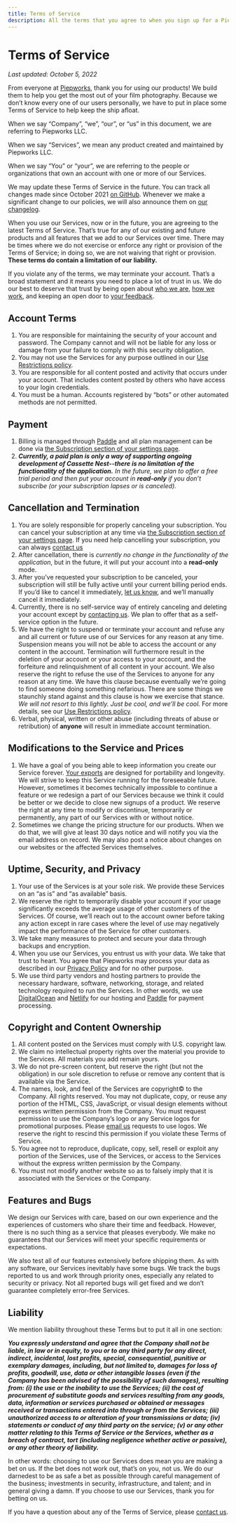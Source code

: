 ```yaml
---
title: Terms of Service
description: All the terms that you agree to when you sign up for a Piepworks product.
---
```


# Terms of Service

_Last updated: October 5, 2022_

From everyone at [Piepworks](https://piep.works), thank you for using our products! We build them to help you get the most out of your film photography. Because we don’t know every one of our users personally, we have to put in place some Terms of Service to help keep the ship afloat.

When we say “Company”, “we”, “our”, or “us” in this document, we are referring to Piepworks LLC.

When we say “Services”, we mean any product created and maintained by Piepworks LLC.

When we say “You” or “your”, we are referring to the people or organizations that own an account with one or more of our Services.

We may update these Terms of Service in the future. You can track all changes made since October 2021 [on GitHub](https://github.com/piepworks/cassettenest-legal/commits/main).  Whenever we make a significant change to our policies, we will also announce them on [our changelog](https://cassettenest.com/changelog/).

When you use our Services, now or in the future, you are agreeing to the latest Terms of Service. That’s true for any of our existing and future products and all features that we add to our Services over time. There may be times where we do not exercise or enforce any right or provision of the Terms of Service; in doing so, we are not waiving that right or provision. **These terms do contain a limitation of our liability.**

If you violate any of the terms, we may terminate your account. That’s a broad statement and it means you need to place a lot of trust in us. We do our best to deserve that trust by being open about [who we are](https://piep.works), [how we work](https://treypiepmeier.com/words/tag:cassettenest), and keeping an open door to [your feedback][feedback].

## Account Terms

1. You are responsible for maintaining the security of your account and password. The Company cannot and will not be liable for any loss or damage from your failure to comply with this security obligation.
2. You may not use the Services for any purpose outlined in our [Use Restrictions policy](abuse.md#use-restrictions).
3. You are responsible for all content posted and activity that occurs under your account. That includes content posted by others who have access to your login credentials.
4. You must be a human. Accounts registered by “bots” or other automated methods are not permitted.

## Payment

1. Billing is managed through [Paddle](https://paddle.com) and all plan management can be done via [the Subscription section of your settings page](https://app.cassettenest.com/settings/#subscription).
2. _**Currently, a paid plan is only a way of supporting ongoing development of Cassette Nest--there is no limitation of the functionality of the application.** In the future, we plan to offer a free trial period and then put your account in **read-only** if you don’t subscribe (or your subscription lapses or is canceled)._

## Cancellation and Termination

1. You are solely responsible for properly canceling your subscription. You can cancel your subscription at any time via [the Subscription section of your settings page](https://app.cassettenest.com/settings/#subscription). If you need help cancelling your subscription, you can always [contact us][feedback]
2. After cancellation, there is _currently no change in the functionality of the application_, but in the future, it will put your account into a **read-only** mode.
3. After you’ve requested your subscription to be canceled, your subscription will still be fully active until your current billing period ends. If you’d like to cancel it immediately, [let us know][feedback], and we’ll manually cancel it immediately.
4. Currently, there is no self-service way of entirely canceling and deleting your account except by [contacting us][feedback]. We plan to offer that as a self-service option in the future.
5. We have the right to suspend or terminate your account and refuse any and all current or future use of our Services for any reason at any time. Suspension means you will not be able to access the account or any content in the account. Termination will furthermore result in the deletion of your account or your access to your account, and the forfeiture and relinquishment of all content in your account. We also reserve the right to refuse the use of the Services to anyone for any reason at any time. We have this clause because eventually we’re going to find someone doing something nefarious. There are some things we staunchly stand against and this clause is how we exercise that stance. _We will not resort to this lightly. Just be cool, and we’ll be cool._ For more details, see our [Use Restrictions policy](abuse.md#use-restrictions).
6. Verbal, physical, written or other abuse (including threats of abuse or retribution) of **anyone** will result in immediate account termination.

## Modifications to the Service and Prices

1. We have a goal of you being able to keep information you create our Service forever. [Your exports](https://app.cassettenest.com/settings/#export) are designed for portability and longevity. We will strive to keep this Service running for the foreseeable future. However, sometimes it becomes technically impossible to continue a feature or we redesign a part of our Services because we think it could be better or we decide to close new signups of a product. We reserve the right at any time to modify or discontinue, temporarily or permanently, any part of our Services with or without notice.
2. Sometimes we change the pricing structure for our products. When we do that, we will give at least 30 days notice and will notify you via the email address on record. We may also post a notice about changes on our websites or the affected Services themselves.

## Uptime, Security, and Privacy

1. Your use of the Services is at your sole risk. We provide these Services on an “as is” and “as available” basis.
2. We reserve the right to temporarily disable your account if your usage significantly exceeds the average usage of other customers of the Services. Of course, we’ll reach out to the account owner before taking any action except in rare cases where the level of use may negatively impact the performance of the Service for other customers.
3. We take many measures to protect and secure your data through backups and encryption.
4. When you use our Services, you entrust us with your data. We take that trust to heart. You agree that Piepworks may process your data as described in our [Privacy Policy](privacy.md#privacy-policy) and for no other purpose.
5. We use third party vendors and hosting partners to provide the necessary hardware, software, networking, storage, and related technology required to run the Services. In other words, we use [DigitalOcean](https://www.digitalocean.com) and [Netlify](https://www.netlify.com) for our hosting and [Paddle](https://paddle.com) for payment processing.

## Copyright and Content Ownership

1. All content posted on the Services must comply with U.S. copyright law.
2. We claim no intellectual property rights over the material you provide to the Services. All materials you add remain yours.
3. We do not pre-screen content, but reserve the right (but not the obligation) in our sole discretion to refuse or remove any content that is available via the Service.
4. The names, look, and feel of the Services are copyright© to the Company. All rights reserved. You may not duplicate, copy, or reuse any portion of the HTML, CSS, JavaScript, or visual design elements without express written permission from the Company. You must request permission to use the Company’s logo or any Service logos for promotional purposes. Please [email us](mailto:tech@piepworks.com) requests to use logos. We reserve the right to rescind this permission if you violate these Terms of Service.
5. You agree not to reproduce, duplicate, copy, sell, resell or exploit any portion of the Services, use of the Services, or access to the Services without the express written permission by the Company.
6. You must not modify another website so as to falsely imply that it is associated with the Services or the Company.

## Features and Bugs

We design our Services with care, based on our own experience and the experiences of customers who share their time and feedback. However, there is no such thing as a service that pleases everybody. We make no guarantees that our Services will meet your specific requirements or expectations.

We also test all of our features extensively before shipping them. As with any software, our Services inevitably have some bugs. We track the bugs reported to us and work through priority ones, especially any related to security or privacy. Not all reported bugs will get fixed and we don’t guarantee completely error-free Services.

## Liability

We mention liability throughout these Terms but to put it all in one section:

***You expressly understand and agree that the Company shall not be liable, in law or in equity, to you or to any third party for any direct, indirect, incidental, lost profits, special, consequential, punitive or exemplary damages, including, but not limited to, damages for loss of profits, goodwill, use, data or other intangible losses (even if the Company has been advised of the possibility of such damages), resulting from: (i) the use or the inability to use the Services; (ii) the cost of procurement of substitute goods and services resulting from any goods, data, information or services purchased or obtained or messages received or transactions entered into through or from the Services; (iii) unauthorized access to or alteration of your transmissions or data; (iv) statements or conduct of any third party on the service; (v) or any other matter relating to this Terms of Service or the Services, whether as a breach of contract, tort (including negligence whether active or passive), or any other theory of liability.***

In other words: choosing to use our Services does mean you are making a bet on us. If the bet does not work out, that’s on you, not us. We do our darnedest to be as safe a bet as possible through careful management of the business; investments in security, infrastructure, and talent; and in general giving a damn. If you choose to use our Services, thank you for betting on us.

If you have a question about any of the Terms of Service, please [contact us][feedback].


[feedback]: https://cassettenest.com/feedback/
